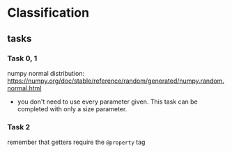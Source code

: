# Classification

## tasks

### Task 0, 1

numpy normal distribution: https://numpy.org/doc/stable/reference/random/generated/numpy.random.normal.html
* you don't need to use every parameter given. This task can be completed with only a size parameter.

### Task 2

remember that getters require the `@property` tag
